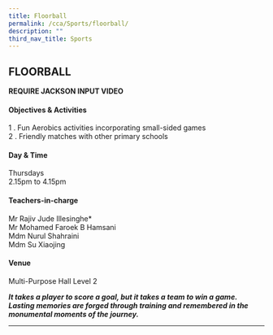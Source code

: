 ```yaml
---
title: Floorball
permalink: /cca/Sports/floorball/
description: ""
third_nav_title: Sports
---
```

## FLOORBALL

**REQUIRE JACKSON INPUT VIDEO**

#### Objectives & Activities

1 \. Fun Aerobics activities incorporating small-sided games<br>
2 \. Friendly matches with other primary schools

#### Day & Time

Thursdays <br>
2.15pm to 4.15pm

#### Teachers-in-charge

Mr Rajiv Jude Illesinghe\*<br>
Mr Mohamed Faroek B Hamsani<br> Mdm Nurul Shahraini <br>
Mdm Su Xiaojing

#### Venue

Multi-Purpose Hall Level 2



**_It takes a player to score a goal, but it takes a team to win a game. Lasting memories are forged through training and remembered in the monumental moments of the journey._**

--- 